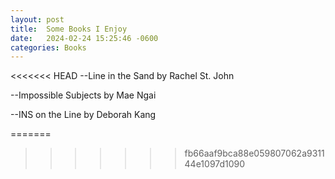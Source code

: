 ```yaml
---
layout: post
title:  Some Books I Enjoy
date:   2024-02-24 15:25:46 -0600
categories: Books
---
```

<<<<<<< HEAD
--Line in the Sand by Rachel St. John


--Impossible Subjects by Mae Ngai


--INS on the Line by Deborah Kang


=======

 
>>>>>>> fb66aaf9bca88e059807062a931144e1097d1090

[jekyll-docs]: https://jekyllrb.com/docs/home
[jekyll-gh]:   https://github.com/jekyll/jekyll
[jekyll-talk]: https://talk.jekyllrb.com/
